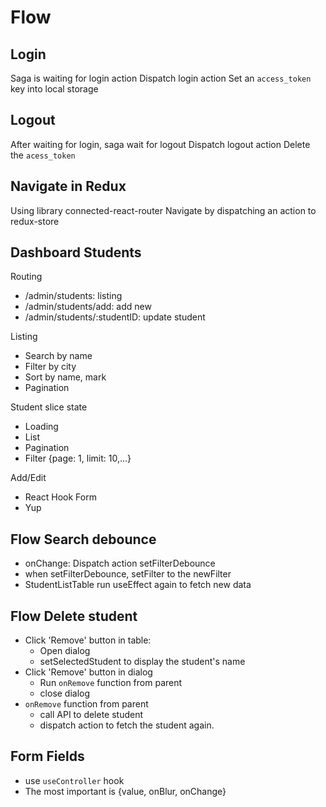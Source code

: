 # Flow

## Login

Saga is waiting for login action
Dispatch login action
Set an `access_token` key into local storage

## Logout

After waiting for login, saga wait for logout
Dispatch logout action
Delete the `acess_token`

## Navigate in Redux

Using library connected-react-router
Navigate by dispatching an action to redux-store

## Dashboard Students

Routing

- /admin/students: listing
- /admin/students/add: add new
- /admin/students/:studentID: update student

Listing

- Search by name
- Filter by city
- Sort by name, mark
- Pagination

Student slice state

- Loading
- List
- Pagination
- Filter {page: 1, limit: 10,...}

Add/Edit

- React Hook Form
- Yup

## Flow Search debounce

- onChange: Dispatch action setFilterDebounce
- when setFilterDebounce, setFilter to the newFilter
- StudentListTable run useEffect again to fetch new data

## Flow Delete student

- Click 'Remove' button in table:
  - Open dialog
  - setSelectedStudent to display the student's name
- Click 'Remove' button in dialog
  - Run `onRemove` function from parent
  - close dialog
- `onRemove` function from parent
  - call API to delete student
  - dispatch action to fetch the student again.

## Form Fields

- use `useController` hook
- The most important is {value, onBlur, onChange}
